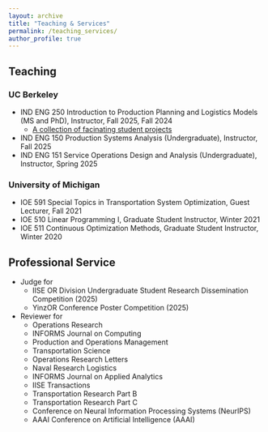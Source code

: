 ```yaml
---
layout: archive
title: "Teaching & Services"
permalink: /teaching_services/
author_profile: true
---
```



## Teaching

### UC Berkeley

- IND ENG 250 Introduction to Production Planning and Logistics Models (MS and PhD), Instructor, Fall 2025, Fall 2024
  * [A collection of facinating student projects](https://sites.google.com/berkeley.edu/ieor-250-projects/home)
- IND ENG 150 Production Systems Analysis (Undergraduate), Instructor, Fall 2025
- IND ENG 151 Service Operations Design and Analysis (Undergraduate), Instructor, Spring 2025

### University of Michigan

- IOE 591 Special Topics in Transportation System Optimization, Guest Lecturer, Fall 2021
- IOE 510 Linear Programming I, Graduate Student Instructor, Winter 2021
- IOE 511 Continuous Optimization Methods, Graduate Student Instructor, Winter 2020

## Professional Service
- Judge for
  * IISE OR Division Undergraduate Student Research Dissemination Competition (2025)
  * YinzOR Conference Poster Competition (2025)
- Reviewer for 
  * Operations Research
  * INFORMS Journal on Computing
  * Production and Operations Management
  * Transportation Science
  * Operations Research Letters
  * Naval Research Logistics
  * INFORMS Journal on Applied Analytics
  * IISE Transactions
  * Transportation Research Part B
  * Transportation Research Part C
  * Conference on Neural Information Processing Systems (NeurIPS)
  * AAAI Conference on Artificial Intelligence (AAAI)
 

